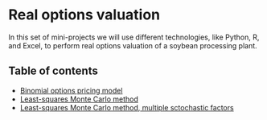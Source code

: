 # Real options valuation
In this set of mini-projects we will use different technologies, like Python, R, and Excel, to perform real options valuation of a soybean processing plant.

## Table of contents
* [Binomial options pricing model](ROV-1/ROV_example_1.ipynb)
* [Least-squares Monte Carlo method](ROV-2/ROV_example_2.ipynb)
* [Least-squares Monte Carlo method, multiple sctochastic factors](ROV-3/ROV_example_3.ipynb)
